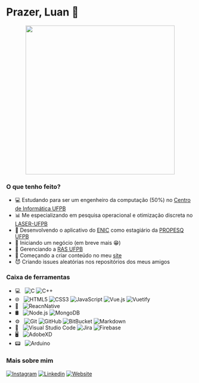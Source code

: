 # Prazer, Luan 👋

<p align="center">
    <img src="https://media.giphy.com/media/13HgwGsXF0aiGY/giphy.gif" alt="" width="400" />
</p>

### O que tenho feito?
- :computer: Estudando para ser um engenheiro da computação (50%) no [Centro de Informática UFPB](http://ci.ufpb.br/)
- :bar_chart: Me especializando em pesquisa operacional e otimização discreta no [LASER-UFPB](https://laser.ci.ufpb.br/)
- :iphone: Desenvolvendo o aplicativo do [ENIC](http://www.propesq.ufpb.br/enic) como estagiário da [PROPESQ UFPB](http://www.propesq.ufpb.br/propesq)
- :office: Iniciando um negócio (em breve mais :grin:)
- :robot: Gerenciando a [RAS UFPB](https://www.instagram.com/rasufpb/)
- :bookmark_tabs: Começando a criar conteúdo no meu [site](lenildoluan.com)
- :smiling_imp: Criando issues aleatórias nos repositórios dos meus amigos

### Caixa de ferramentas 

- 💻 &nbsp;
  ![C](https://img.shields.io/badge/-C-333333?style=flat&logo=C)
  ![C++](https://img.shields.io/badge/-C++-333333?style=flat&logo=C%2B%2B)
- 🌐 &nbsp;
  ![HTML5](https://img.shields.io/badge/-HTML5-333333?style=flat&logo=HTML5)
  ![CSS3](https://img.shields.io/badge/-CSS3-333333?style=flat&logo=CSS3&logoColor=1572B6)
  ![JavaScript](https://img.shields.io/badge/-JavaScript-333333?style=flat&logo=javascript)
  ![Vue.js](https://img.shields.io/badge/-Vue.js-333333?style=flat&logo=Vue.js)
  ![Vuetify](https://img.shields.io/badge/-Vuetify-333333?style=flat&logo=Vuetify)
- :iphone: &nbsp;
  ![ReacnNative](https://img.shields.io/badge/-ReacnNative-333333?style=flat&logo=react)
- 🛢 &nbsp;
  ![Node.js](https://img.shields.io/badge/-Node.js-333333?style=flat&logo=node.js)
  ![MongoDB](https://img.shields.io/badge/-MongoDB-333333?style=flat&logo=mongodb)
- ⚙️ &nbsp;
  ![Git](https://img.shields.io/badge/-Git-333333?style=flat&logo=git)
  ![GitHub](https://img.shields.io/badge/-GitHub-333333?style=flat&logo=github)
  ![BitBucket](https://img.shields.io/badge/-BitBucket-333333?style=flat&logo=BitBucket)
  ![Markdown](https://img.shields.io/badge/-Markdown-333333?style=flat&logo=markdown)
- 🔧 &nbsp;
  ![Visual Studio Code](https://img.shields.io/badge/-Visual%20Studio%20Code-333333?style=flat&logo=visual-studio-code&logoColor=007ACC)
  ![Jira](https://img.shields.io/badge/-Jira-333333?style=flat&logo=Jira)
  ![Firebase](https://img.shields.io/badge/-Firebase-333333?style=flat&logo=Firebase)
- 🖥 &nbsp;
  ![AdobeXD](https://img.shields.io/badge/-AdobeXD-333333?style=flat&logo=adobe-xd)
- :pager: &nbsp;
  ![Arduino](https://img.shields.io/badge/-Arduino-333333?style=flat&logo=arduino)


### Mais sobre mim

  [![Instagram](https://img.shields.io/badge/-Instagram-333333?style=flat&logo=instagram)](https://www.instagram.com/lenildoluan/)
  [![Linkedin](https://img.shields.io/badge/-Linkedin-333333?style=flat&logo=Linkedin)](https://www.linkedin.com/in/lenildoluan/)
  [![Website](https://img.shields.io/badge/-Website-333333?style=flat&logo=google-chrome)](https://lenildoluan.com/)

